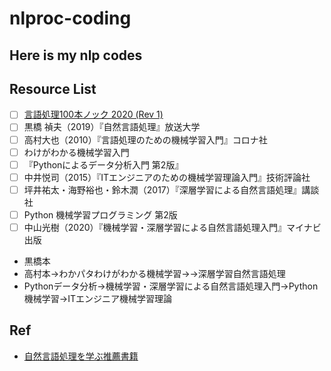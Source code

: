 # nlproc-coding

## Here is my nlp codes

## Resource List
- [ ] [言語処理100本ノック 2020 (Rev 1)](https://nlp100.github.io/ja/)
- [ ] 黒橋 禎夫（2019）『自然言語処理』放送大学
- [ ] 高村大也（2010）『言語処理のための機械学習入門』コロナ社
- [ ] わけがわかる機械学習入門
- [ ] 『Pythonによるデータ分析入門 第2版』
- [ ] 中井悦司（2015）『ITエンジニアのための機械学習理論入門』技術評論社
- [ ] 坪井祐太・海野裕也・鈴木潤（2017）『深層学習による自然言語処理』講談社
- [ ] Python 機械学習プログラミング 第2版
- [ ] 中山光樹（2020）『機械学習・深層学習による自然言語処理入門』マイナビ出版

- 黒橋本
- 高村本→わかパタわけがわかる機械学習→→深層学習自然言語処理
- Pythonデータ分析→機械学習・深層学習による自然言語処理入門→Python機械学習→ITエンジニア機械学習理論

## Ref
- [自然言語処理を学ぶ推薦書籍](http://cl.sd.tmu.ac.jp/prospective/readings#TOC-2019-)
